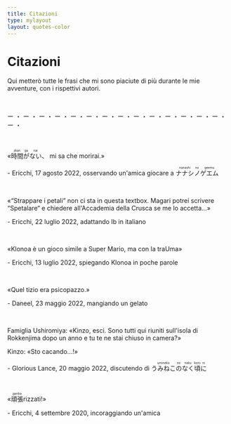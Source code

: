 ```yaml
---
title: Citazioni
type: mylayout
layout: quotes-color
---
```


# Citazioni

Qui metterò tutte le frasi che mi sono piaciute di più durante le mie avventure, con i rispettivi autori.

&nbsp;

<p class="center grechetta">ー ・ ー ・ ー ・ ー ・ ー ・ ー ・ ー ・ ー ・ ー ・ ー ・ ー ・ ー ・ ー ・ ー ・ ー ・ </p>

&nbsp;

«<ruby>時間<rp>(</rp><rt>jikan</rt><rp>)</rp>が<rp>(</rp><rt>ga</rt><rp>)</rp>ない<rp>(</rp><rt>nai</rt><rp>)</rp></ruby>、 mi sa che morirai.»
<p class="right">- Ericchi, 17 agosto 2022, osservando un'amica giocare a <ruby>ナナシ<rp>(</rp><rt>nanashi</rt><rp>)</rp>ノ<rp>(</rp><rt>no</rt><rp>)</rp>ゲエム<rp>(</rp><rt>geemu</rt><rp>)</rp></ruby></p>

&nbsp;

«“Strappare i petali” non ci sta in questa textbox. Magari potrei scrivere “Spetalare“ e chiedere all'Accademia della Crusca se me lo accetta...»
<p class="right">- Ericchi, 22 luglio 2022, adattando Ib in italiano</p>

&nbsp;

«Klonoa è un gioco simile a Super Mario, ma con la traUma»
<p class="right">- Ericchi, 13 luglio 2022, spiegando Klonoa in poche parole</p>

&nbsp;

«Quel tizio era psicopazzo.»
<p class="right">- Daneel, 23 maggio 2022, mangiando un gelato</p>

&nbsp;

Famiglia Ushiromiya: «Kinzo, esci. Sono tutti qui riuniti sull'isola di Rokkenjima dopo un anno e tu te ne stai chiuso in camera?»

Kinzo: «Sto cacando...!»
<p class="right">- Glorious Lance, 20 maggio 2022, discutendo di <ruby>うみねこ<rp>(</rp><rt>umineko</rt><rp>)</rp>の<rp>(</rp><rt>no</rt><rp>)</rp>なく<rp>(</rp><rt>naku</rt><rp>)</rp>頃<rp>(</rp><rt>koro</rt><rp>)</rp>に<rp>(</rp><rt>ni</rt><rp>)</rp></ruby></p>

&nbsp;

«<ruby>頑張<rp>(</rp><rt>ganba</rt><rp>)</rp></ruby>rizzati!»
<p class="right">- Ericchi, 4 settembre 2020, incoraggiando un'amica</p>
